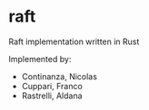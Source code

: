 # raft
Raft implementation written in Rust


Implemented by:

* Continanza, Nicolas
* Cuppari, Franco
* Rastrelli, Aldana
